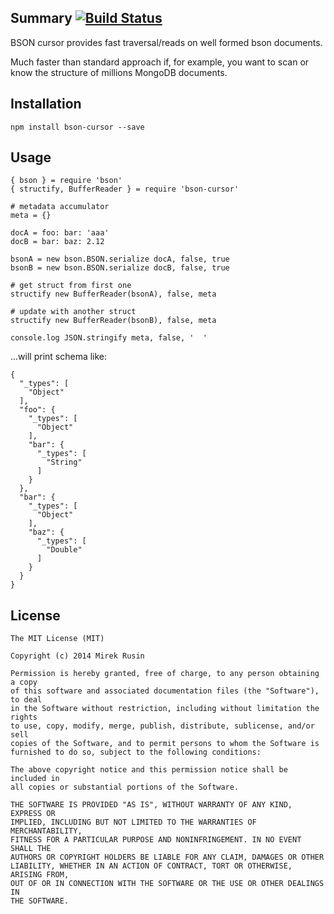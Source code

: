 
## Summary [![Build Status](//travis-ci.org/mirek/node-bson-cursor.png?branch=master)](https://travis-ci.org/mirek/node-bson-cursor)

BSON cursor provides fast traversal/reads on well formed bson documents.

Much faster than standard approach if, for example, you want to scan or know the structure of millions MongoDB documents.

## Installation

    npm install bson-cursor --save

## Usage

    { bson } = require 'bson'
    { structify, BufferReader } = require 'bson-cursor'

    # metadata accumulator
    meta = {}

    docA = foo: bar: 'aaa'
    docB = bar: baz: 2.12

    bsonA = new bson.BSON.serialize docA, false, true
    bsonB = new bson.BSON.serialize docB, false, true

    # get struct from first one
    structify new BufferReader(bsonA), false, meta

    # update with another struct
    structify new BufferReader(bsonB), false, meta

    console.log JSON.stringify meta, false, '  '

...will print schema like:

    {
      "_types": [
        "Object"
      ],
      "foo": {
        "_types": [
          "Object"
        ],
        "bar": {
          "_types": [
            "String"
          ]
        }
      },
      "bar": {
        "_types": [
          "Object"
        ],
        "baz": {
          "_types": [
            "Double"
          ]
        }
      }
    }

## License

    The MIT License (MIT)

    Copyright (c) 2014 Mirek Rusin

    Permission is hereby granted, free of charge, to any person obtaining a copy
    of this software and associated documentation files (the "Software"), to deal
    in the Software without restriction, including without limitation the rights
    to use, copy, modify, merge, publish, distribute, sublicense, and/or sell
    copies of the Software, and to permit persons to whom the Software is
    furnished to do so, subject to the following conditions:

    The above copyright notice and this permission notice shall be included in
    all copies or substantial portions of the Software.

    THE SOFTWARE IS PROVIDED "AS IS", WITHOUT WARRANTY OF ANY KIND, EXPRESS OR
    IMPLIED, INCLUDING BUT NOT LIMITED TO THE WARRANTIES OF MERCHANTABILITY,
    FITNESS FOR A PARTICULAR PURPOSE AND NONINFRINGEMENT. IN NO EVENT SHALL THE
    AUTHORS OR COPYRIGHT HOLDERS BE LIABLE FOR ANY CLAIM, DAMAGES OR OTHER
    LIABILITY, WHETHER IN AN ACTION OF CONTRACT, TORT OR OTHERWISE, ARISING FROM,
    OUT OF OR IN CONNECTION WITH THE SOFTWARE OR THE USE OR OTHER DEALINGS IN
    THE SOFTWARE.

